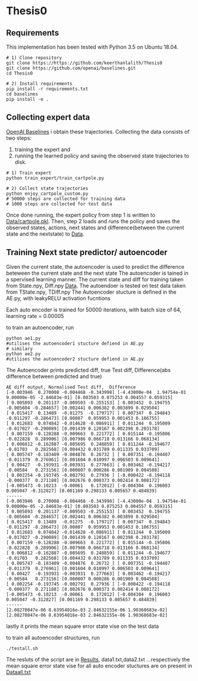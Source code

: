 # Thesis0

## Requirements 
This implementation has been tested with Python 3.5 on Ubuntu 18.04. 

```Shell
# 1) Clone repository 
git clone https://https://github.com/keerthanlalith/Thesis0
git clone https://github.com/openai/baselines.git
cd Thesis0

# 2) Install requirements
pip install -r requirements.txt
cd baselines
pip install -e .
``` 

## Collecting expert data 
[OpenAI Baselines](https://github.com/openai/baselines) i obtain these trajectories. 
Collecting the data consists of two steps: 
1) training the expert and 
2) running the learned policy and saving the observed state trajectories to disk.

```Shell
# 1) Train expert
python train_expert/train_cartpole.py

# 2) Collect state trajectories 
python enjoy_cartpole_custom.py
# 50000 steps are collected for training data
# 1000 steps are collected for test data
```

Once done running, the expert policy from step 1 is written to [Data/cartpole.pkl](https://github.com/keerthanlalith/Thesis0/tree/main/Data/). Then, step 2 loads and runs the policy and saves the observed states, actions, next states  and difference(between the current state and the nextstate) to [Data](https://github.com/keerthanlalith/Thesis0/tree/main/Data). 


## Training Next state predictor/ autoencoder

Given the current state, the autoencoder is used to predict the difference beteween the current state and the next state
The autoencoder is tained in a spervised learning manner. The current state and diff for training taken from State.npy, Diff.npy [Data](https://github.com/keerthanlalith/Thesis0/tree/main/Data). The autoendoer is tested on test data taken from TState.npy, TDiff.npy
The Autoencoder stucture is defined in the AE.py, with leakyRELU activation fucntions

Each auto encoder is trained for 50000 iterations, with batch size of 64, learning rate = 0.00005

to train an autoencoder, run

```Shell
python ae1.py
#utilises the autoencoder1 stucture defiend in AE.py
# similary
python ae2.py
#utilises the autoencoder2 stucture defiend in AE.py
```

The Autoencoder prints predicted diff, true Test diff,  Difference(abs difference between predicted and true)
```Shell
AE diff output, Normalised Test diff,  Difference
[-0.003946  0.270008 -0.004468 -0.343998] [-4.43000e-04  1.94754e-01  9.00000e-05 -2.84683e-01] [0.003503 0.075253 0.004557 0.059315]
[ 0.005893  0.201137 -0.009503 -0.255153] [ 0.003452  0.194755 -0.005604 -0.284657] [0.002441 0.006382 0.003899 0.029504]
[ 0.015417  0.13489  -0.01275  -0.179717] [ 0.007347  0.194843 -0.011297 -0.286473] [0.00807  0.059953 0.001453 0.106755]
[ 0.012683  0.074842 -0.014628 -0.086911] [ 0.011244  0.195009 -0.017027 -0.290089] [0.001439 0.120167 0.002398 0.203178]
[ 0.007159 -0.128288 -0.009663  0.221772] [ 0.015144 -0.195006 -0.022828  0.289906] [0.007986 0.066718 0.013166 0.068134]
[ 0.006812 -0.162887 -0.005695  0.248859] [ 0.011244 -0.194677 -0.01703   0.282568] [0.004432 0.031789 0.011335 0.033709]
[ 0.005747 -0.183409 -0.004876  0.26732 ] [ 0.007351 -0.194407 -0.011379  0.276961] [0.001604 0.010997 0.006503 0.009641]
[ 0.00427  -0.193931 -0.003931  0.277663] [ 0.003462 -0.194217 -0.00584   0.273156] [0.000807 0.000286 0.001909 0.004508]
[ 0.002254 -0.193745 -0.002791  0.27936 ] [-0.000422 -0.194118 -0.000377  0.271188] [0.002676 0.000373 0.002414 0.008172]
[-0.005473 -0.10213  -0.00061   0.172012] [-0.004304  0.196003  0.005047 -0.312827] [0.001169 0.298133 0.005657 0.484839]
------
[-0.003946  0.270008 -0.004468 -0.343998] [-4.43000e-04  1.94754e-01  9.00000e-05 -2.84683e-01] [0.003503 0.075253 0.004557 0.059315]
[ 0.005893  0.201137 -0.009503 -0.255153] [ 0.003452  0.194755 -0.005604 -0.284657] [0.002441 0.006382 0.003899 0.029504]
[ 0.015417  0.13489  -0.01275  -0.179717] [ 0.007347  0.194843 -0.011297 -0.286473] [0.00807  0.059953 0.001453 0.106755]
[ 0.012683  0.074842 -0.014628 -0.086911] [ 0.011244  0.195009 -0.017027 -0.290089] [0.001439 0.120167 0.002398 0.203178]
[ 0.007159 -0.128288 -0.009663  0.221772] [ 0.015144 -0.195006 -0.022828  0.289906] [0.007986 0.066718 0.013166 0.068134]
[ 0.006812 -0.162887 -0.005695  0.248859] [ 0.011244 -0.194677 -0.01703   0.282568] [0.004432 0.031789 0.011335 0.033709]
[ 0.005747 -0.183409 -0.004876  0.26732 ] [ 0.007351 -0.194407 -0.011379  0.276961] [0.001604 0.010997 0.006503 0.009641]
[ 0.00427  -0.193931 -0.003931  0.277663] [ 0.003462 -0.194217 -0.00584   0.273156] [0.000807 0.000286 0.001909 0.004508]
[ 0.002254 -0.193745 -0.002791  0.27936 ] [-0.000422 -0.194118 -0.000377  0.271188] [0.002676 0.000373 0.002414 0.008172]
[-0.005473 -0.10213  -0.00061   0.172012] [-0.004304  0.196003  0.005047 -0.312827] [0.001169 0.298133 0.005657 0.484839]
------
[2.08278047e-06 8.63954016e-03 2.84632155e-06 1.90368683e-02] [2.08278047e-06 8.63954016e-03 2.84632155e-06 1.90368683e-02]
```
lastly it prints the mean square error state vise on the test data

to train all autoencoder structures, run

```Shell
./testall.sh
```

The resluts of the script are in [Results](https://github.com/keerthanlalith/Thesis0/tree/main/Results), data1.txt,data2.txt ...respectively
the mean square error state vise for all auto encoder stuctures are on present in [Dataall.txt](https://github.com/keerthanlalith/Thesis0/blob/main/Dataall.txt)